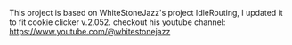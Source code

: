 This oroject is based on WhiteStoneJazz's project IdleRouting,
I updated it to fit cookie clicker v.2.052.
checkout his youtube channel:
https://www.youtube.com/@whitestonejazz
